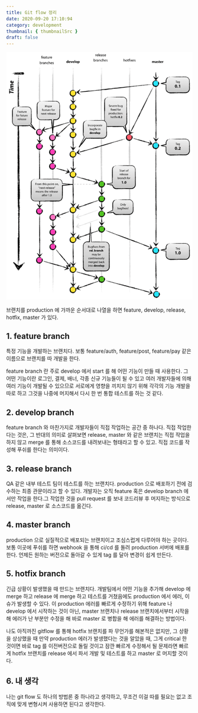 ```yaml
---
title: Git flow 정리
date: 2020-09-20 17:10:94
category: development
thumbnail: { thumbnailSrc }
draft: false
---
```


![](./images/git-flow.png)

브랜치를 production 에 가까운 순서대로 나열을 하면
feature, develop, release, hotfix, master 가 있다.

## 1. feature branch

특정 기능을 개발하는 브랜치다.
보통 feature/auth, feature/post, feature/pay 같은 이름으로 브랜치를 따 개발을 한다.

feature branch 란 주로 develop 에서 start 를 해 어떤 기능이 만들 때 사용한다. 그 어떤 기능이란 로그인, 결제, 배너, 각종 신규 기능들이 될 수 있고
여러 개발자들에 의해 여러 기능이 개발될 수 있으므로 서로에게 영향을 끼치지 않기 위해 각각의 기능 개발을 따로 하고 그것을 나중에 머지해서 다시 한 번 통합 테스트를 하는 것 같다.

## 2. develop branch

feature branch 와 마찬가지로 개발자들이 직접 작업하는 공간 중 하나다.
직접 작업한다는 것은, 그 반대의 의미로 살펴보면 release, master 와 같은 브랜치는 직접 작업을 하지 않고 merge 를 통해 소스코드를 내려보내는 형태라고 할 수 있고. 직접 코드를 작성해 푸쉬를 한다는 의미이다.

## 3. release branch

QA 같은 내부 테스트 팀이 테스트를 하는 브랜치다. production 으로 배포하기 전에 검수하는 최종 관문이라고 할 수 있다.
개발자는 오직 feature 혹은 develop branch 에서만 작업을 한다.그 작업한 것을 pull request 를 보내 코드리뷰 후 머지하는 방식으로 release, master 로 소스코드를 옮긴다.

## 4. master branch

production 으로 실질적으로 배포되는 브랜치이고 조심스럽게 다루어야 하는 곳이다.
보통 이곳에 푸쉬를 하면 webhook 을 통해 ci/cd 를 돌려 production 서버에 배포를 한다.
언제든 원하는 버전으로 돌아갈 수 있게 tag 를 달아 변경이 쉽게 만든다.

## 5. hotfix branch

긴급 상황이 발생했을 때 만드는 브랜치다.
개발팀에서 어떤 기능을 추가해 develop 에 merge 하고 release 에 merge 하고 테스트를 거쳤음에도 production 에서 에러, 이슈가 발생할 수 있다.
이 production 에러를 빠르게 수정하기 위해 feature 나 develop 에서 시작하는 것이 아닌, master 브랜치나 release 브랜치에서부터 시작을 해 에러가 난 부분만 수정을 해
바로 master 로 병합을 해 에러를 해결하는 방법이다.

나도 아직까진 gitflow 를 통해 hotfix 브랜치를 파 무언가를 해본적은 없지만, 그 상황을 상상했을 때
만약 production 에러가 발생했다는 것을 알았을 때, 그게 critical 한 것이면 바로 tag 를 이전버전으로 돌릴 것이고
잠깐 빠르게 수정해서 될 문제라면 빠르게 hotfix 브랜치를 release 에서 파서 개발 및 테스트를 하고 master 로 머지할 것이다.

## 6. 내 생각

나는 git flow 도 하나의 방법론 중 하나라고 생각하고, 무조건 이걸 따를 필요는 없고 조직에 맞게 변형시켜 사용하면 된다고 생각한다.
